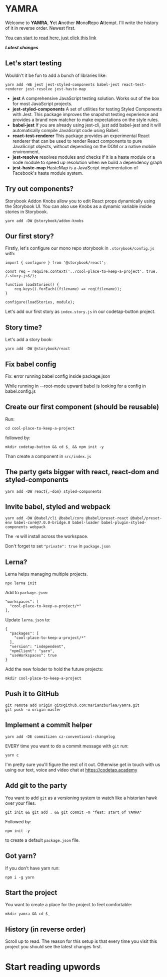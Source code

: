 # YAMRA
Welcome to **YAMRA**, **Y**et **A**nother **M**ono**R**epo **A**ttempt. I'll write the history of it in reverse order. Newest first.

[You can start to read here, just click this link](#start-reading-upwords)

***Latest changes***

## Let's start testing

Wouldn't it be fun to add a bunch of libraries like:

```
yarn add -WE jest jest-styled-components babel-jest react-test-renderer jest-resolve jest-haste-map
```

* **jest** A comprehensive JavaScript testing solution. Works out of the box for most JavaScript projects.
* **jest-styled-components** A set of utilities for testing Styled Components with Jest. This package improves the snapshot testing experience and provides a brand new matcher to make expectations on the style rules.
* **babel-jest** If you are already using jest-cli, just add babel-jest and it will automatically compile JavaScript code using Babel.
* **react-test-renderer** This package provides an experimental React renderer that can be used to render React components to pure JavaScript objects, without depending on the DOM or a native mobile environment.
* **jest-resolve** resolves modules and checks if it is a haste module or a node module to speed up resolution when we build a dependency graph
* **jest-haste-map** HasteMap is a JavaScript implementation of Facebook's haste module system.

## Try out components?

Storybook Addon Knobs allow you to edit React props dynamically using the Storybook UI. You can also use Knobs as a dynamic variable inside stories in Storybook.

```
yarn add -DW @storybook/addon-knobs
```

## Our first story?

Firstly, let's configure our mono repo storybook in `.storybook/config.js` with:

```
import { configure } from '@storybook/react';

const req = require.context('../cool-place-to-keep-a-project', true, /.story.js$/);

function loadStories() {
    req.keys().forEach((filename) => req(filename));
}

configure(loadStories, module);
```

Let's add our first story as `index.story.js` in our codetap-button project.

## Story time?

Let's add a story book:

```
yarn add -DW @storybook/react
```

## Fix babel config

Fix: error running babel config inside package.json

While running in --root-mode upward babel is looking for a config in babel.config.js

## Create our first component (should be reusable)

Run:

```
cd cool-place-to-keep-a-project
```

followed by:

```
mkdir codetap-button && cd $_ && npm init -y
```

Than create a component in `src/index.js`

## The party gets bigger with react, react-dom and styled-components

```
yarn add -DW react{,-dom} styled-components
```

## Invite babel, styled and webpack

```
yarn add -DW @babel/cli @babel/core @babel/preset-react @babel/preset-env babel-core@7.0.0-bridge.0 babel-loader babel-plugin-styled-components webpack
````

The `-W` will install across the workspace.

Don't forget to set `"private": true` in `package.json`

## Lerna?

Lerna helps managing multiple projects.

```npx lerna init```


Add to `package.json`:
```
"workspaces": [
  "cool-place-to-keep-a-project/*"
],
```

Update `lerna.json` to:
```
{
  "packages": [
    "cool-place-to-keep-a-project/*"
  ],
  "version": "independent",
  "npmClient": "yarn",
  "useWorkspaces": true
}
```

Add the new foloder to hold the future projects:

```
mkdir cool-place-to-keep-a-project
```

## Push it to GitHub

```
git remote add origin git@github.com:marianzburlea/yamra.git
git push -u origin master
```

## Implement a commit helper

```yarn add -DE commitizen cz-conventional-changelog```

EVERY time you want to do a commit message with `git` run:

```yarn c```

I'm pretty sure you'll figure the rest of it out.
Otherwise get in touch with us using our text, voice and video chat at https://codetap.academy

## Add git to the party

You want to add `git` as a versioning system to watch like a historian hawk over your files.

```git init && git add . && git commit -m "feat: start of YAMRA"```

Followed by:

```npm init -y```

to create a default `package.json` file.

## Got yarn?

If you don't have yarn run:

```npm i -g yarn```

## Start the project
You want to create a place for the project to feel comfortable:

```mkdir yamra && cd $_```

## History (in reverse order)
Scroll up to read. The reason for this setup is that every time you visit this project you should see the latest changes first.

# Start reading upwords